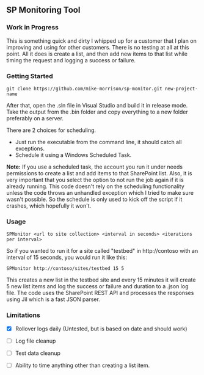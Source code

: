 ﻿## SP Monitoring Tool

### Work in Progress

This is something quick and dirty I whipped up for a customer that I plan on improving and
using for other customers.  There is no testing at all at this point.  All it does is create
a list, and then add new items to that list while timing the request and logging a success or
failure.

### Getting Started

````
git clone https://github.com/mike-morrison/sp-monitor.git new-project-name
````

After that, open the .sln file in Visual Studio and build it in release mode.  Take the output
from the .bin folder and copy everything to a new folder preferably on a server.

There are 2 choices for scheduling.

- Just run the executable from the command line, it should catch all exceptions.
- Schedule it using a Windows Scheduled Task.

**Note:** If you use a scheduled task, the account you run it under needs permissions
to create a list and add items to that SharePoint list.  Also, it is very important that
you select the option to not run the job again if it is already running.  This code doesn't
rely on the scheduling functionality unless the code throws an unhandled exception which
I tried to make sure wasn't possible.  So the schedule is only used to kick off the script
if it crashes, which hopefully it won't.

### Usage

```
SPMonitor <url to site collection> <interval in seconds> <iterations per interval>
```

So if you wanted to run it for a site called "testbed" in http://contoso with an interval of
15 seconds, you would run it like this:

```
SPMonitor http://contoso/sites/testbed 15 5
```

This creates a new list in the testbed site and every 15 minutes it will create 5 new list items
and log the success or failure and duration to a .json log file.  The code uses the SharePoint REST
API and processes the responses using Jil which is a fast JSON parser.

### Limitations

- [x] Rollover logs daily (Untested, but is based on date and should work)
- [ ] Log file cleanup
- [ ] Test data cleanup
- [ ] Ability to time anything other than creating a list item.

